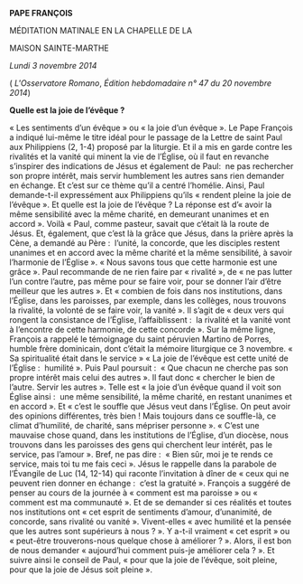 **PAPE FRANÇOIS**

MÉDITATION MATINALE EN LA CHAPELLE DE LA

MAISON SAINTE-MARTHE

*Lundi 3 novembre 2014*

( *L'Osservatore Romano*, *Édition hebdomadaire n° 47 du 20 novembre 2014*)

**Quelle est la joie de l’évêque ?**

« Les sentiments d’un évêque » ou « la joie d’un évêque ». Le Pape François a indiqué lui-même le titre idéal pour le passage de la Lettre de saint Paul aux Philippiens (2, 1-4) proposé par la liturgie. Et il a mis en garde contre les rivalités et la vanité qui minent la vie de l’Église, où il faut en revanche s’inspirer des indications de Jésus et également de Paul:  ne pas rechercher son propre intérêt, mais servir humblement les autres sans rien demander en échange. Et c’est sur ce thème qu’il a centré l’homélie. Ainsi, Paul demande-t-il expressément aux Philippiens qu’ils « rendent pleine la joie de l’évêque ». Et quelle est la joie de l’évêque ? La réponse est d’« avoir la même sensibilité avec la même charité, en demeurant unanimes et en accord ». Voilà « Paul, comme pasteur, savait que c’était là la route de Jésus. Et, également, que c’est là la grâce que Jésus, dans la prière après la Cène, a demandé au Père :  l’unité, la concorde, que les disciples restent unanimes et en accord avec la même charité et la même sensibilité, à savoir l’harmonie de l’Église ». « Nous savons tous que cette harmonie est une grâce ». Paul recommande de ne rien faire par « rivalité », de « ne pas lutter l’un contre l’autre, pas même pour se faire voir, pour se donner l’air d’être meilleur que les autres ». Et « combien de fois dans nos institutions, dans l’Église, dans les paroisses, par exemple, dans les collèges, nous trouvons la rivalité, la volonté de se faire voir, la vanité ». Il s’agit de « deux vers qui rongent la consistance de l’Église, l’affaiblissent :  la rivalité et la vanité vont à l’encontre de cette harmonie, de cette concorde ». Sur la même ligne, François a rappelé le témoignage du saint péruvien Martino de Porres, humble frère dominicain, dont c’était la mémoire liturgique ce 3 novembre. « Sa spiritualité était dans le service » « La joie de l’évêque est cette unité de l’Église :  humilité ». Puis Paul poursuit :  « Que chacun ne cherche pas son propre intérêt mais celui des autres ». Il faut donc « chercher le bien de l’autre. Servir les autres ». Telle est « la joie d’un évêque quand il voit son Église ainsi :  une même sensibilité, la même charité, en restant unanimes et en accord ». Et « c’est le souffle que Jésus veut dans l’Église. On peut avoir des opinions différentes, très bien ! Mais toujours dans ce souffle-là, ce climat d’humilité, de charité, sans mépriser personne ». « C’est une mauvaise chose quand, dans les institutions de l’Église, d’un diocèse, nous trouvons dans les paroisses des gens qui cherchent leur intérêt, pas le service, pas l’amour ». Bref, ne pas dire :  « Bien sûr, moi je te rends ce service, mais toi tu me fais ceci ». Jésus le rappelle dans la parabole de l’Évangile de Luc (14, 12-14) qui raconte l’invitation à dîner de « ceux qui ne peuvent rien donner en échange :  c’est la gratuité ». François a suggéré de penser au cours de la journée à « comment est ma paroisse » ou « comment est ma communauté ». Et de se demander si ces réalités et toutes nos institutions ont « cet esprit de sentiments d’amour, d’unanimité, de concorde, sans rivalité ou vanité ». Vivent-elles « avec humilité et la pensée que les autres sont supérieurs à nous ? ». Y a-t-il vraiment « cet esprit » ou « peut-être trouverons-nous quelque chose à améliorer ? ». Alors, il est bon de nous demander « aujourd’hui comment puis-je améliorer cela ? ». Et suivre ainsi le conseil de Paul, « pour que la joie de l’évêque, soit pleine, pour que la joie de Jésus soit pleine ».